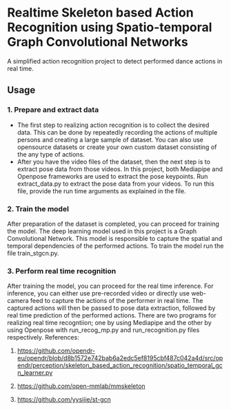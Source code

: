 # Realtime Skeleton based Action Recognition using Spatio-temporal Graph Convolutional Networks

A simplified action recognition project to detect performed dance actions in real time. 

## Usage
### 1. Prepare and extract data
- The first step to realizing action recognition is to collect the desired data. This can be done by repeatedly recording the actions of multiple persons and creating a large sample of dataset. You can also use opensource datasets or create your own custom dataset consisting of the any type of actions.
- After you have the video files of the dataset, then the next step is to extract pose data from those videos. In this project, both Mediapipe and Openpose frameworks are used to extract the pose keypoints. Run extract_data.py to extract the pose data from your videos. To run this file, provide the run time arguments as explained in the file.

### 2. Train the model
After preparation of the dataset is completed, you can proceed for training the model. The deep learning model used in this project is a Graph Convolutional Network. This model is responsible to capture the spatial and temporal dependencies of the performed actions. To train the model run the file train_stgcn.py. 
### 3. Perform real time recognition
After training the model, you can proceed for the real time inference. For inference, you can either use pre-recorded video or directly use web-camera feed to capture the actions of the performer in real time. The captured actions will then be passed to pose data extraction, followed by real time prediction of the performed actions.
There are two programs for realizing real time recogntiion; one by using Mediapipe and the other by using Openpose with run_recog_mp.py and run_recognition.py files respectively.
References:
1. https://github.com/opendr-eu/opendr/blob/d8b1572e742bab6a2edc5ef8195cbf487c042a4d/src/opendr/perception/skeleton_based_action_recognition/spatio_temporal_gcn_learner.py

2. https://github.com/open-mmlab/mmskeleton
3. https://github.com/yysijie/st-gcn